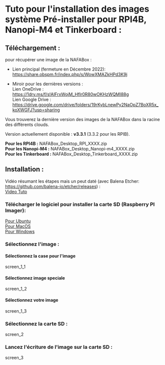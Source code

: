 # Tuto pour l'installation des images système Pré-installer pour RPI4B, Nanopi-M4 et Tinkerboard :

## Téléchargement :

pour récupérer une image de la NAFABox :

- Lien principal (fermeture en Décembre 2022):   
https://share.obspm.fr/index.php/s/WowXMAZkHPd3K9j

- Miroir pour les dernières versions :   
Lien OneDrive :   
https://1drv.ms/f/s!AlFrxWojM_Hflr0R80wOKHzWQMI88g   
Lien Google Drive :   
https://drive.google.com/drive/folders/19rKybLnewPy2NaOpZ7BoXR5x_koXWGFJ?usp=sharing  

Vous trouverez la dernière version des images de la NAFABox dans la racine des différents clouds.

Version actuellement disponible : __v3.3.1__ (3.3.2 pour les RPIB).   

__Pour les RPI4B :__ NAFABox_Desktop_RPI_XXXX.zip   
__Pour les Nanopi-M4 :__ NAFABox_Desktop_Nanopi-m4_XXXX.zip   
__Pour les Tinkerboard :__ NAFABox_Desktop_Tinkerboard_XXXX.zip 

## Installation : 

Vidéo résumant les étapes mais un peut daté (avec Balena Etcher: https://github.com/balena-io/etcher/releases) :   
[Video Tuto](https://youtu.be/R-NZFkVL0B4)

### Télécharger le logiciel pour installer la carte SD (Raspberry PI Imager):   
[Pour Ubuntu](https://downloads.raspberrypi.org/imager/imager_latest_amd64.deb)   
[Pour MacOS](https://downloads.raspberrypi.org/imager/imager_latest.dmg)   
[Pour Windows](https://downloads.raspberrypi.org/imager/imager_latest.exe)    

### Sélectionnez l'image :

#### Sélectionnez la case pour l'image  
screen_1_1   
#### Sélectionnez image speciale   
screen_1_2   
#### Sélectionnez votre image  
screen_1_3   

### Sélectionnez la carte SD :
screen_2   

### Lancez l'écriture de l'image sur la carte SD :
screen_3   


